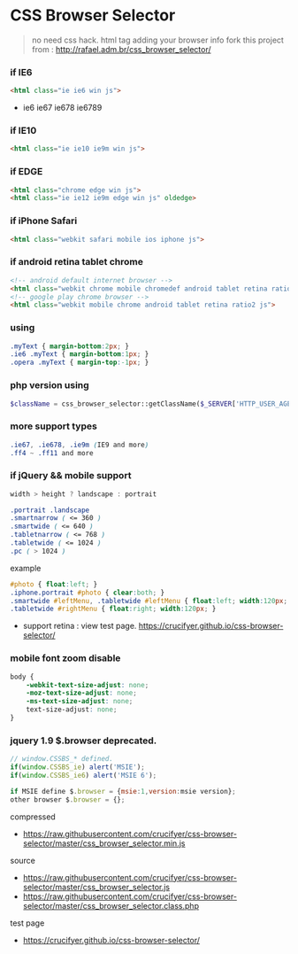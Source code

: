# CSS Browser Selector

> no need css hack. html tag adding your browser info
> fork this project from : http://rafael.adm.br/css_browser_selector/

### if IE6
```html
<html class="ie ie6 win js">
```
- ie6 ie67 ie678 ie6789

### if IE10
```html
<html class="ie ie10 ie9m win js">
```

### if EDGE
```html
<html class="chrome edge win js">
<html class="ie ie12 ie9m edge win js" oldedge>
```

### if iPhone Safari
```html
<html class="webkit safari mobile ios iphone js">
```

### if android retina tablet chrome
```html
<!-- android default internet browser -->
<html class="webkit chrome mobile chromedef android tablet retina ratio2 js">
<!-- google play chrome browser -->
<html class="webkit mobile chrome android tablet retina ratio2 js">
```

### using
```css
.myText { margin-bottom:2px; } 
.ie6 .myText { margin-bottom:1px; }
.opera .myText { margin-top:-1px; }
```

### php version using
```php
$className = css_browser_selector::getClassName($_SERVER['HTTP_USER_AGENT']);
```

### more support types
```css
.ie67, .ie678, .ie9m (IE9 and more)
.ff4 ~ .ff11 and more
```

### if jQuery && mobile support
```js
width > height ? landscape : portrait
```
```css
.portrait .landscape
.smartnarrow ( <= 360 )
.smartwide ( <= 640 )
.tabletnarrow ( <= 768 )
.tabletwide ( <= 1024 )
.pc ( > 1024 )
```

example
```css
#photo { float:left; }
.iphone.portrait #photo { clear:both; }
.smartwide #leftMenu, .tabletwide #leftMenu { float:left; width:120px; }
.tabletwide #rightMenu { float:right; width:120px; }
```

- support retina : view test page. https://crucifyer.github.io/css-browser-selector/

### mobile font zoom disable
```css
body {
	-webkit-text-size-adjust: none;
	-moz-text-size-adjust: none;
	-ms-text-size-adjust: none;
	text-size-adjust: none;
}
```

### jquery 1.9 $.browser deprecated.
```js
// window.CSSBS_* defined.
if(window.CSSBS_ie) alert('MSIE');
if(window.CSSBS_ie6) alert('MSIE 6');

if MSIE define $.browser = {msie:1,version:msie version};
other browser $.browser = {};
```

compressed
- https://raw.githubusercontent.com/crucifyer/css-browser-selector/master/css_browser_selector.min.js

source
- https://raw.githubusercontent.com/crucifyer/css-browser-selector/master/css_browser_selector.js
- https://raw.githubusercontent.com/crucifyer/css-browser-selector/master/css_browser_selector.class.php

test page
- https://crucifyer.github.io/css-browser-selector/

